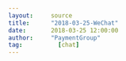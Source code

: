 ```yaml
---
layout:     source 
title:      "2018-03-25-WeChat"
date:       2018-03-25 12:00:00
author:     "PaymentGroup"
tag:		  [chat]
---
```

